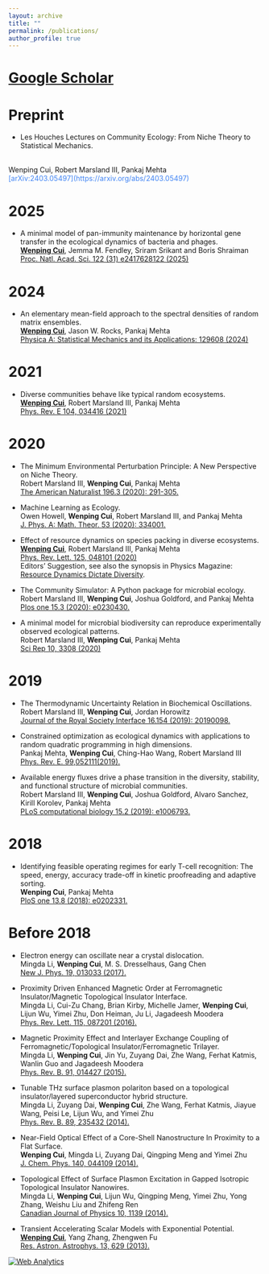 ```yaml
---
layout: archive
title: ""
permalink: /publications/
author_profile: true
---
```


# [Google Scholar](https://scholar.google.com/citations?user=k6I_USQAAAAJ&hl=en)

Preprint
======
* Les Houches Lectures on Community Ecology: From Niche Theory to Statistical Mechanics. 
<br>
Wenping Cui, Robert Marsland III, Pankaj Mehta <br>
<span style="color:#4285F4">[arXiv:2403.05497](https://arxiv.org/abs/2403.05497)</span>
<br>

2025
======
* A minimal model of pan-immunity maintenance by horizontal gene transfer in the ecological dynamics of bacteria and phages. <br>
<strong><U>Wenping Cui</U></strong>, Jemma M. Fendley, Sriram Srikant and Boris Shraiman <br>
<span style="color:#4285F4">[Proc. Natl. Acad. Sci. 122 (31) e2417628122 (2025)](https://doi.org/10.1073/pnas.2417628122)</span>

2024
====== 
* An elementary mean-field approach to the spectral densities of random matrix ensembles. <br>
		<strong><U>Wenping Cui</U></strong>, Jason W. Rocks, Pankaj Mehta <br>
<span style="color:#4285F4">[Physica A: Statistical Mechanics and its Applications: 129608  (2024)](https://doi.org/10.1016/j.physa.2024.129608)</span>

2021
======
* Diverse communities behave like typical random ecosystems. <br>
<strong><U>Wenping Cui</U></strong>, Robert Marsland III, Pankaj Mehta <br>
<span style="color:#4285F4">[Phys. Rev. E 104, 034416 (2021)](https://link.aps.org/doi/10.1103/PhysRevE.104.034416)</span>

2020
======
* The Minimum Environmental Perturbation Principle: A New Perspective on Niche Theory. <br>
Robert Marsland III, <strong>Wenping Cui</strong>, Pankaj Mehta <br>
<span style="color:#4285F4">[The American Naturalist 196.3 (2020): 291-305.](https://www.journals.uchicago.edu/doi/full/10.1086/710093?mobileUi=0#d2509099e1)</span>

* Machine Learning as Ecology. <br>
Owen Howell, <strong>Wenping Cui</strong>, Robert Marsland III, and Pankaj Mehta <br>
<span style="color:#4285F4">[J. Phys. A: Math. Theor. 53 (2020): 334001.](https://iopscience.iop.org/article/10.1088/1751-8121/ab956e) </span>

* Effect of resource dynamics on species packing in diverse ecosystems. <br>
<strong><U>Wenping Cui</U></strong>, Robert Marsland III, Pankaj Mehta <br>
<span style="color:#4285F4">[Phys. Rev. Lett. 125, 048101 (2020)](https://journals.aps.org/prl/abstract/10.1103/PhysRevLett.125.048101)</span>  
Editors’ Suggestion,  see also the synopsis in Physics Magazine: <span style="color:#4285F4">[Resource
Dynamics Dictate Diversity](https://physics.aps.org/articles/v13/s96)</span>.

* The Community Simulator: A Python package for microbial ecology. <br>
Robert Marsland III, <strong>Wenping Cui</strong>, Joshua Goldford, and Pankaj Mehta <br>
<span style="color:#4285F4">[Plos one 15.3 (2020): e0230430.](https://journals.plos.org/plosone/article?id=10.1371/journal.pone.0230430) </span>

* A minimal model for microbial biodiversity can reproduce experimentally observed ecological patterns. <br>
Robert Marsland III, <strong>Wenping Cui</strong>, Pankaj Mehta <br>
<span style="color:#4285F4">[Sci Rep 10, 3308 (2020)](https://www.nature.com/articles/s41598-020-60130-2) </span>

2019
======
* The Thermodynamic Uncertainty Relation in Biochemical Oscillations. <br>
Robert Marsland III, <strong>Wenping Cui</strong>, Jordan Horowitz <br>
<span style="color:#4285F4">[Journal of the Royal Society Interface 16.154 (2019): 20190098.](https://royalsocietypublishing.org/doi/10.1098/rsif.2019.0098) </span>

* Constrained optimization as ecological dynamics with applications to random quadratic programming in high dimensions. <br>
Pankaj Mehta, <strong>Wenping Cui</strong>, Ching-Hao Wang, Robert Marsland III <br>
<span style="color:#4285F4">[Phys. Rev. E.  99,052111(2019).](https://journals.aps.org/pre/abstract/10.1103/PhysRevE.99.052111) </span>

* Available energy fluxes drive a phase transition in the diversity, stability, and functional structure of microbial communities. <br>
Robert Marsland III, <strong>Wenping Cui</strong>, Joshua Goldford, Alvaro Sanchez, Kirill Korolev, Pankaj Mehta <br>
<span style="color:#4285F4">[PLoS computational biology 15.2 (2019): e1006793.](https://journals.plos.org/ploscompbiol/article?id=10.1371/journal.pcbi.1006793) </span>

2018
======
* Identifying feasible operating regimes for early T-cell recognition: The speed, energy, accuracy trade-off in kinetic proofreading and adaptive sorting. <br>
<strong>Wenping Cui</strong>, Pankaj Mehta <br>
<span style="color:#4285F4">[PloS one 13.8 (2018): e0202331.](https://journals.plos.org/plosone/article?id=10.1371/journal.pone.0202331) </span>

Before 2018
======
* Electron energy can oscillate near a crystal dislocation. <br>
Mingda Li, <strong>Wenping Cui</strong>, M. S. Dresselhaus, Gang Chen <br>
<span style="color:#4285F4">[New J. Phys. 19, 013033 (2017).](http://iopscience.iop.org/article/10.1088/1367-2630/aa5710/meta) </span>

* Proximity Driven Enhanced Magnetic Order at Ferromagnetic Insulator/Magnetic Topological Insulator Interface. <br>
Mingda Li, Cui-Zu Chang, Brian Kirby, Michelle Jamer, <strong>Wenping Cui</strong>, Lijun Wu, Yimei Zhu, Don Heiman, Ju Li, Jagadeesh Moodera <br>
<span style="color:#4285F4">[Phys. Rev. Lett. 115, 087201 (2016).](https://journals.aps.org/prl/abstract/10.1103/PhysRevLett.115.087201) </span>

* Magnetic Proximity Effect and Interlayer Exchange Coupling of Ferromagnetic/Topological Insulator/Ferromagnetic Trilayer. <br>
Mingda Li, <strong>Wenping Cui</strong>, Jin Yu, Zuyang Dai, Zhe Wang, Ferhat Katmis, Wanlin Guo and Jagadeesh Moodera <br>
<span style="color:#4285F4">[Phys. Rev. B. 91, 014427 (2015).](https://journals.aps.org/prb/abstract/10.1103/PhysRevB.91.014427) </span>

* Tunable THz surface plasmon polariton based on a topological insulator/layered superconductor hybrid structure. <br>
Mingda Li, Zuyang Dai, <strong>Wenping Cui</strong>, Zhe Wang, Ferhat Katmis, Jiayue Wang, Peisi Le, Lijun Wu, and Yimei Zhu <br>
<span style="color:#4285F4">[Phys. Rev. B. 89, 235432 (2014).](https://journals.aps.org/prb/abstract/10.1103/PhysRevB.89.235432) </span>

* Near-Field Optical Effect of a Core-Shell Nanostructure In Proximity to a Flat Surface. <br>
<strong>Wenping Cui</strong>, Mingda Li, Zuyang Dai, Qingping Meng and Yimei Zhu <br>
<span style="color:#4285F4">[J. Chem. Phys. 140, 044109 (2014).](https://aip.scitation.org/doi/abs/10.1063/1.4862800?journalCode=jcp) </span>

* Topological Effect of Surface Plasmon Excitation in Gapped Isotropic Topological Insulator Nanowires. <br>
Mingda Li, <strong>Wenping Cui</strong>, Lijun Wu, Qingping Meng, Yimei Zhu, Yong Zhang, Weishu Liu and Zhifeng Ren <br>
<span style="color:#4285F4">[ Canadian Journal of Physics 10, 1139 (2014).](https://cdnsciencepub.com/doi/abs/10.1139/cjp-2014-0418?journalCode=cjp&#.VMJxe0fF9Pm) </span>

* Transient Accelerating Scalar Models with Exponential Potential. <br>
<strong><U>Wenping Cui</U></strong>, Yang Zhang, Zhengwen Fu <br>
<span style="color:#4285F4">[Res. Astron. Astrophys. 13, 629 (2013).](http://m.iopscience.iop.org/1674-4527/13/6/002) </span>

<!-- Default Statcounter code for Publications
https://wenping-cui.github.io//publications/ -->
<script type="text/javascript">
var sc_project=12455480; 
var sc_invisible=1; 
var sc_security="8ce1a982"; 
</script>
<script type="text/javascript"
src="https://www.statcounter.com/counter/counter.js"
async></script>
<noscript><div class="statcounter"><a title="Web Analytics"
href="https://statcounter.com/" target="_blank"><img
class="statcounter"
src="https://c.statcounter.com/12455480/0/8ce1a982/1/"
alt="Web Analytics"></a></div></noscript>
<!-- End of Statcounter Code -->
